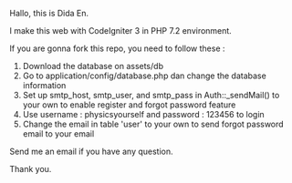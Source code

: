 Hallo, this is Dida En.

I make this web with CodeIgniter 3 in PHP 7.2 environment.

If you are gonna fork this repo, you need to follow these :

1. Download the database on assets/db
2. Go to application/config/database.php dan change the database information
3. Set up smtp_host, smtp_user, and smtp_pass in Auth::_sendMail() to your own to enable register and forgot password feature
4. Use username : physicsyourself and password : 123456 to login
5. Change the email in table 'user' to your own to send forgot password email to your email

Send me an email if you have any question.

Thank you.